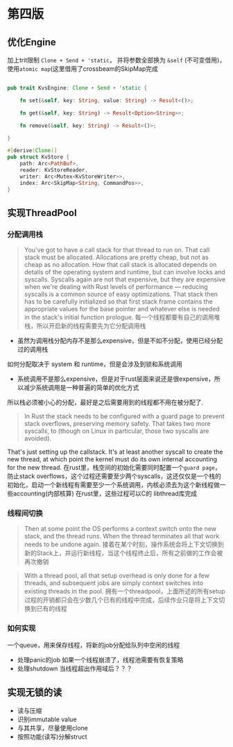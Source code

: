# 第四版

## 优化Engine
加上trit限制 `Clone + Send + 'static`， 并将参数全部换为 `&self` (不可变借用)，使用`atomic map`(这里借用了crossbeam的SkipMap完成
```rs

pub trait KvsEngine: Clone + Send + 'static {

    fn set(&self, key: String, value: String) -> Result<()>;

    fn get(&self, key: String) -> Result<Option<String>>;

    fn remove(&self, key: String) -> Result<()>;

}

#[derive(Clone)]
pub struct KvStore {
    path: Arc<PathBuf>,
    reader: KvStoreReader,
    writer: Arc<Mutex<KvStoreWriter>>,
    index: Arc<SkipMap<String, CommandPos>>,
}
```
## 实现ThreadPool

### 分配调用栈
> You've got to have a call stack for that thread to run on. That call stack must be allocated. Allocations are pretty cheap, but not as cheap as no allocation. How that call stack is allocated depends on details of the operating system and runtime, but can involve locks and syscalls. Syscalls again are not that expensive, but they are expensive when we're dealing with Rust levels of performance — reducing syscalls is a common source of easy optimizations. That stack then has to be carefully initialized so that first stack frame contains the appropriate values for the base pointer and whatever else is needed in the stack's initial function prologue.
每一个线程都要有自己的调用堆栈，所以开启新的线程需要先为它分配调用栈
- 虽然为调用栈分配内存不是那么expensive，但是不如不分配，使用已经分配过的调用栈

如何分配取决于 system 和 runtime，但是会涉及到锁和系统调用
- 系统调用不是那么expensive，但是对于rust层面来说还是很expensive，所以减少系统调用是一种普遍的简单的优化方式

所以栈必须被小心的分配，最好是之后需要用到的线程都不用在被分配了.
> In Rust the stack needs to be configured with a guard page to prevent stack overflows, preserving memory safety. That takes two more syscalls, to (though on Linux in particular, those two syscalls are avoided).

That's just setting up the callstack. It's at least another syscall to create the new thread, at which point the kernel must do its own internal accounting for the new thread.
在rust里，栈空间的初始化需要同时配置一个`guard page`，防止stack overflows，这个过程还需要至少两个syscalls，这还仅仅是一个栈的初始化，启动一个新线程有需要至少一个系统调用，内核必须去为这个新线程做一些accounting(内部核算)
在rust里，这些过程可以C的 libthread库完成

### 线程间切换
> Then at some point the OS performs a context switch onto the new stack, and the thread runs. When the thread terminates all that work needs to be undone again.
接着在某个时刻，操作系统会将上下文切换到新的Stack上，并运行新线程，当这个线程终止后，所有之前做的工作会被再次撤销

> With a thread pool, all that setup overhead is only done for a few threads, and subsequent jobs are simply context switches into existing threads in the pool.
拥有一个threadpool，上面所述的所有setup过程的开销都只会在少数几个已有的线程中完成，后续作业只是将上下文切换到已有的线程

### 如何实现
一个queue，用来保存线程，将新的job分配给队列中空闲的线程

- 处理panic的job
    如果一个线程崩溃了，线程池需要有恢复策略
- 处理shutdown
    当线程超出作用域后？？？

## 实现无锁的读
- 读与压缩
- 识别immutable value
- 与其共享，尽量使用clone
- 按照功能(读写)分解struct

